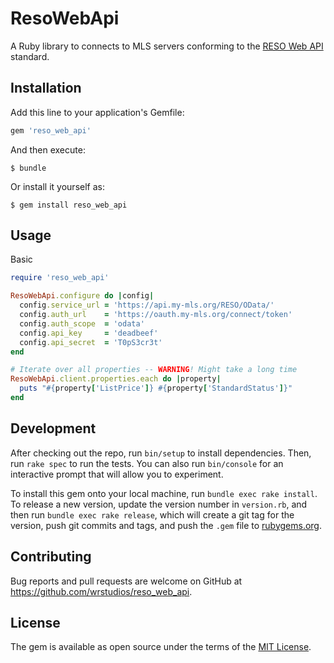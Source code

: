 # ResoWebApi

A Ruby library to connects to MLS servers conforming to the [RESO Web API][reso-web-api] standard.

[reso-web-api]: https://www.reso.org/reso-web-api/

## Installation

Add this line to your application's Gemfile:

```ruby
gem 'reso_web_api'
```

And then execute:

    $ bundle

Or install it yourself as:

    $ gem install reso_web_api

## Usage

Basic

```ruby
require 'reso_web_api'

ResoWebApi.configure do |config|
  config.service_url = 'https://api.my-mls.org/RESO/OData/'
  config.auth_url    = 'https://oauth.my-mls.org/connect/token'
  config.auth_scope  = 'odata'
  config.api_key     = 'deadbeef'
  config.api_secret  = 'T0pS3cr3t'
end

# Iterate over all properties -- WARNING! Might take a long time
ResoWebApi.client.properties.each do |property|
  puts "#{property['ListPrice']} #{property['StandardStatus']}"
end
```

## Development

After checking out the repo, run `bin/setup` to install dependencies. Then, run `rake spec` to run the tests. You can also run `bin/console` for an interactive prompt that will allow you to experiment.

To install this gem onto your local machine, run `bundle exec rake install`. To release a new version, update the version number in `version.rb`, and then run `bundle exec rake release`, which will create a git tag for the version, push git commits and tags, and push the `.gem` file to [rubygems.org](https://rubygems.org).

## Contributing

Bug reports and pull requests are welcome on GitHub at https://github.com/wrstudios/reso_web_api.

## License

The gem is available as open source under the terms of the [MIT License](https://opensource.org/licenses/MIT).
